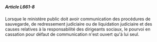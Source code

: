 ##### Article L661-8

Lorsque le ministère public doit avoir communication des procédures de sauvegarde, de redressement judiciaire ou de liquidation judiciaire et des causes relatives à la responsabilité des dirigeants sociaux, le pourvoi en cassation pour défaut de communication n'est ouvert qu'à lui seul.

